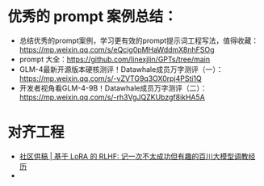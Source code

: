 # 优秀的 prompt 案例总结：
- 总结优秀的prompt案例，学习更有效的prompt提示词工程写法，值得收藏：https://mp.weixin.qq.com/s/eQcig0pMHaWddmX8nhFSOg
- prompt 大全：https://github.com/linexjlin/GPTs/tree/main
- GLM-4最新开源版本硬核测评！Datawhale成员万字测评（一）：https://mp.weixin.qq.com/s/-vZVTG9q3OX0rpj4PSti1Q
- 开发者视角看GLM-4-9B！Datawhale成员万字测评（二）：https://mp.weixin.qq.com/s/-rh3VgJQZKUbzgf8ikHA5A

# 对齐工程
- [社区供稿 | 基于 LoRA 的 RLHF: 记一次不太成功但有趣的百川大模型调教经历](https://mp.weixin.qq.com/s/O5dfAfgNO7TudQIGqxg6Dw)
- 

